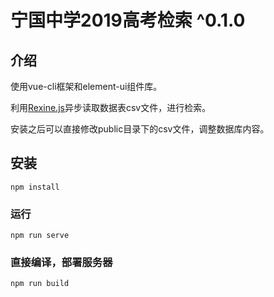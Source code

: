 # 宁国中学2019高考检索 ^0.1.0

## 介绍

使用vue-cli框架和element-ui组件库。

利用[Rexine.js](https://github.com/shawroger/rexine)异步读取数据表csv文件，进行检索。

安装之后可以直接修改public目录下的csv文件，调整数据库内容。

## 安装
```
npm install
```

### 运行
```
npm run serve
```

### 直接编译，部署服务器
```
npm run build
```
